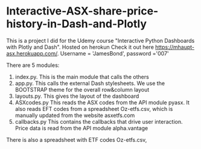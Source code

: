 # Interactive-ASX-share-price-history-in-Dash-and-Plotly
This is a project I did for the Udemy course "Interactive Python Dashboards with Plotly and Dash".  Hosted on herokun 
Check it out here https://mhaupt-asx.herokuapp.com/.  Username = 'JamesBond', password ='007'

There are 5 modules:
1. index.py.   This is the main module that calls the others
2. app.py.   This calls the external Dash stylesheets.  We use the BOOTSTRAP theme for the overall row&column layout
3. layouts.py.   This gives the layout of the dashboard
4. ASXcodes.py  This reads the ASX codes from the API module pyasx.  It also reads EFT codes from a spreadsheet Oz-etfs.csv, 
  which is manually updated from the website asxetfs.com
5. callbacks.py   This contains the callbacks that drive user interaction.  Price data is read from the API module alpha.vantage

There is also a spreadsheet with ETF codes Oz-etfs.csv,

